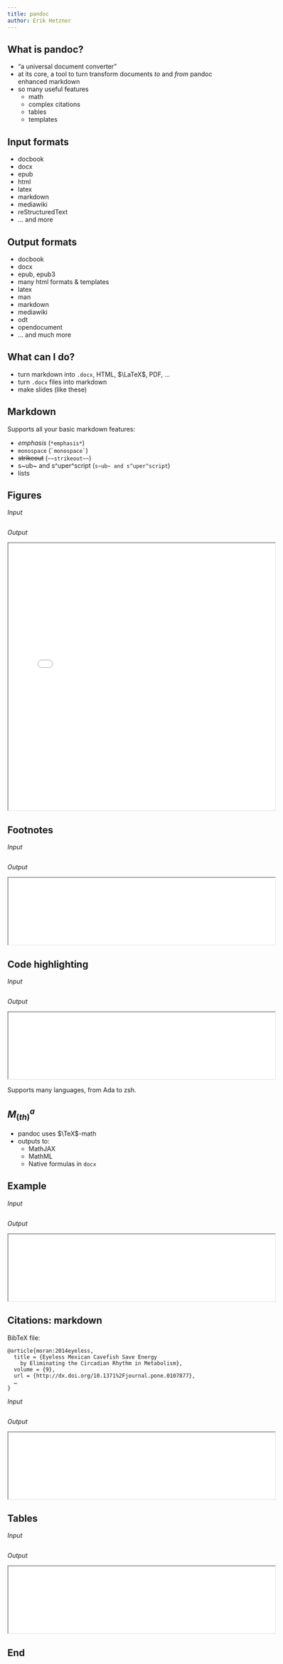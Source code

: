 ```yaml
---
title: pandoc
author: Erik Hetzner
---
```


## What is pandoc?

- “a universal document converter”
- at its core, a tool to turn transform documents *to* and *from*
    pandoc enhanced markdown
- so many useful features
    - math
    - complex citations
    - tables
    - templates

## Input formats

- docbook
- docx
- epub
- html
- latex
- markdown
- mediawiki
- reStructuredText
- … and more

## Output formats ##

- docbook
- docx
- epub, epub3
- many html formats & templates
- latex
- man
- markdown
- mediawiki
- odt
- opendocument
- … and much more

## What can I do? ##

- turn markdown into `.docx`, HTML, $\LaTeX$, PDF, …
- turn `.docx` files into markdown
- make slides (like these)

## Markdown ##

Supports all your basic markdown features:

- *emphasis* (`*emphasis*`)
- `monospace` (`` `monospace` ``)
- ~~strikeout~~ (`~~strikeout~~`)
- s~ub~ and s^uper^script (`s~ub~ and s^uper^script`)
- lists

## Figures ##

*Input*

~~~~ {include="figures.md"}
~~~~

*Output*

<iframe width="600px" height="600px" src="figures.html"></iframe>

## Footnotes ##

*Input*

~~~~ {include="footnotes.md"}
~~~~

*Output*

<iframe width="600px" src="footnotes.html"></iframe>

## Code highlighting ##

*Input*

~~~ {include=highlighting.md}
~~~

*Output*

<iframe width="600px" src="highlighting.html"></iframe>

Supports many languages, from Ada to zsh.

## $M^{a}_{(th)}$ ##

- pandoc uses $\TeX$-math
- outputs to:
    - MathJAX
    - MathML
    - Native formulas in `docx`

## Example ##

*Input*

```{include=math.md}
```

*Output*

<iframe width="600px" src="math.html"></iframe>

## Citations: markdown ##

BibTeX file:
```
@article{moran:2014eyeless,
  title = {Eyeless Mexican Cavefish Save Energy
    by Eliminating the Circadian Rhythm in Metabolism},
  volume = {9},
  url = {http://dx.doi.org/10.1371%2Fjournal.pone.0107877},
  …
}
```

*Input*

```{include=citations.md}
```

*Output*

<iframe width="600px" src="citations.html"></iframe>

## Tables ##

*Input*

```{include=table.md}
```

*Output*

<iframe width="600px" src="table.html"></iframe>

## End ##

